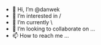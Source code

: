 - 👋 Hi, I’m @danwek
- 👀 I’m interested in /
- 🌱 I’m currently \
- 💞️ I’m looking to collaborate on ...
- 📫 How to reach me ...

<!---
danwek/danwek is a ✨ special ✨ repository because its `README.md` (this file) appears on your GitHub profile.
You can click the Preview link to take a look at your changes.
--->
